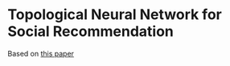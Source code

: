 # Topological Neural Network for Social Recommendation
Based on [this paper](https://arxiv.org/abs/1902.07243)